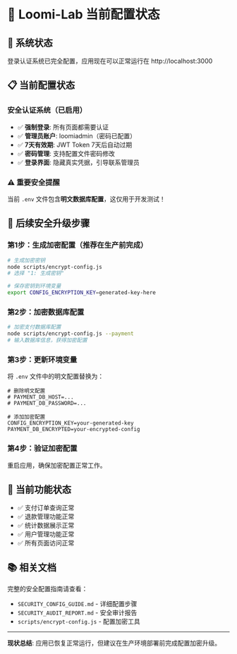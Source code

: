 # 🔐 Loomi-Lab 当前配置状态

## 🚀 系统状态

登录认证系统已完全配置，应用现在可以正常运行在 http://localhost:3000

## 📋 当前配置状态

### 安全认证系统（已启用）
- ✅ **强制登录**: 所有页面都需要认证
- ✅ **管理员账户**: loomiadmin（密码已配置）
- ✅ **7天有效期**: JWT Token 7天后自动过期
- ✅ **密码管理**: 支持配置文件密码修改
- ✅ **登录界面**: 隐藏真实凭据，引导联系管理员

### ⚠️ 重要安全提醒

当前 `.env` 文件包含**明文数据库配置**，这仅用于开发测试！

## 🔄 后续安全升级步骤

### 第1步：生成加密配置（推荐在生产前完成）
```bash
# 生成加密密钥
node scripts/encrypt-config.js
# 选择 "1: 生成密钥"

# 保存密钥到环境变量
export CONFIG_ENCRYPTION_KEY=generated-key-here
```

### 第2步：加密数据库配置
```bash
# 加密支付数据库配置
node scripts/encrypt-config.js --payment
# 输入数据库信息，获得加密配置
```

### 第3步：更新环境变量
将 `.env` 文件中的明文配置替换为：
```env
# 删除明文配置
# PAYMENT_DB_HOST=...
# PAYMENT_DB_PASSWORD=...

# 添加加密配置
CONFIG_ENCRYPTION_KEY=your-generated-key
PAYMENT_DB_ENCRYPTED=your-encrypted-config
```

### 第4步：验证加密配置
重启应用，确保加密配置正常工作。

## 🎯 当前功能状态

- ✅ 支付订单查询正常
- ✅ 退款管理功能正常  
- ✅ 统计数据展示正常
- ✅ 用户管理功能正常
- ✅ 所有页面访问正常

## 📚 相关文档

完整的安全配置指南请查看：
- `SECURITY_CONFIG_GUIDE.md` - 详细配置步骤
- `SECURITY_AUDIT_REPORT.md` - 安全审计报告
- `scripts/encrypt-config.js` - 配置加密工具

---

**现状总结**: 应用已恢复正常运行，但建议在生产环境部署前完成配置加密升级。